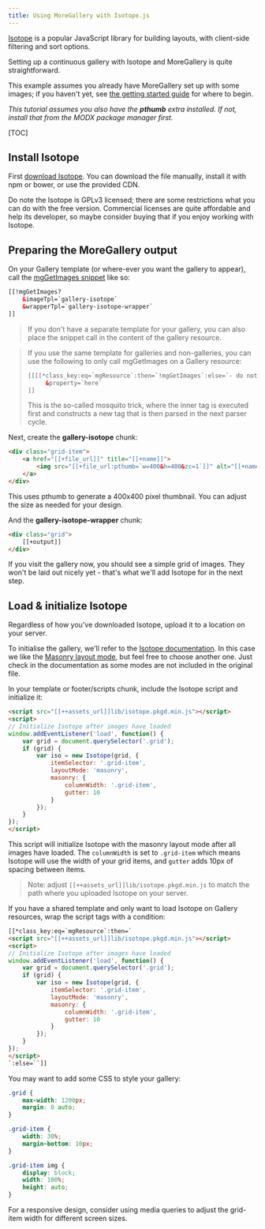 ```yaml
---
title: Using MoreGallery with Isotope.js
---
```


[Isotope](https://isotope.metafizzy.co/) is a popular JavaScript library for building layouts, with client-side filtering and sort options.

Setting up a continuous gallery with Isotope and MoreGallery is quite straightforward.

This example assumes you already have MoreGallery set up with some images; if you haven't yet, see [the getting started guide](../Getting_Started) for where to begin.

_This tutorial assumes you also have the **pthumb** extra installed. If not, install that from the MODX package manager first._

[TOC]


## Install Isotope

First [download Isotope](https://isotope.metafizzy.co/#install). You can download the file manually, install it with npm or bower, or use the provided CDN.

Do note the Isotope is GPLv3 licensed; there are some restrictions what you can do with the free version. Commercial licenses are quite affordable and help its developer, so maybe consider buying that if you enjoy working with Isotope.

## Preparing the MoreGallery output

On your Gallery template (or where-ever you want the gallery to appear), call the [mgGetImages snippet](../Snippets/mgGetImages) like so:

````html
[[!mgGetImages?
    &imageTpl=`gallery-isotope`
    &wrapperTpl=`gallery-isotope-wrapper`
]]
````

> If you don't have a separate template for your gallery, you can also place the snippet call in the content of the gallery resource.

> If you use the same template for galleries and non-galleries, you can use the following to only call mgGetImages on a Gallery resource:
> ```html
> [[[[*class_key:eq=`mgResource`:then=`!mgGetImages`:else=`- do nothing`]]?
>      &property=`here`
> ]]
> ```
> This is the so-called mosquito trick, where the inner tag is executed first and constructs a new tag that is then parsed in the next parser cycle.

Next, create the **gallery-isotope** chunk:

````html
<div class="grid-item">
    <a href="[[+file_url]]" title="[[+name]]">
        <img src="[[+file_url:pthumb=`w=400&h=400&zc=1`]]" alt="[[+name]]">
    </a>
</div>
````

This uses pthumb to generate a 400x400 pixel thumbnail. You can adjust the size as needed for your design.

And the **gallery-isotope-wrapper** chunk:

````html
<div class="grid">
    [[+output]]
</div>
````

If you visit the gallery now, you should see a simple grid of images. They won't be laid out nicely yet - that's what we'll add Isotope for in the next step.

## Load & initialize Isotope

Regardless of how you've downloaded Isotope, upload it to a location on your server.

To initialise the gallery, we'll refer to the [Isotope documentation](https://isotope.metafizzy.co/options.html). In this case we like the [Masonry layout mode](https://isotope.metafizzy.co/layout-modes/masonry.html),  but feel free to choose another one. Just check in the documentation as some modes are not included in the original file.

In your template or footer/scripts chunk, include the Isotope script and initialize it:

````html
<script src="[[++assets_url]]lib/isotope.pkgd.min.js"></script>
<script>
// Initialize Isotope after images have loaded
window.addEventListener('load', function() {
    var grid = document.querySelector('.grid');
    if (grid) {
        var iso = new Isotope(grid, {
            itemSelector: '.grid-item',
            layoutMode: 'masonry',
            masonry: {
                columnWidth: '.grid-item',
                gutter: 10
            }
        });
    }
});
</script>
````

This script will initialize Isotope with the masonry layout mode after all images have loaded. The `columnWidth` is set to `.grid-item` which means Isotope will use the width of your grid items, and `gutter` adds 10px of spacing between items.

> Note: adjust `[[++assets_url]]lib/isotope.pkgd.min.js` to match the path where you uploaded Isotope on your server.

If you have a shared template and only want to load Isotope on Gallery resources, wrap the script tags with a condition:

````html
[[*class_key:eq=`mgResource`:then=`
<script src="[[++assets_url]]lib/isotope.pkgd.min.js"></script>
<script>
// Initialize Isotope after images have loaded
window.addEventListener('load', function() {
    var grid = document.querySelector('.grid');
    if (grid) {
        var iso = new Isotope(grid, {
            itemSelector: '.grid-item',
            layoutMode: 'masonry',
            masonry: {
                columnWidth: '.grid-item',
                gutter: 10
            }
        });
    }
});
</script>
`:else=``]]
````

You may want to add some CSS to style your gallery:

````css
.grid {
    max-width: 1200px;
    margin: 0 auto;
}

.grid-item {
    width: 30%;
    margin-bottom: 10px;
}

.grid-item img {
    display: block;
    width: 100%;
    height: auto;
}
````

For a responsive design, consider using media queries to adjust the grid-item width for different screen sizes.


